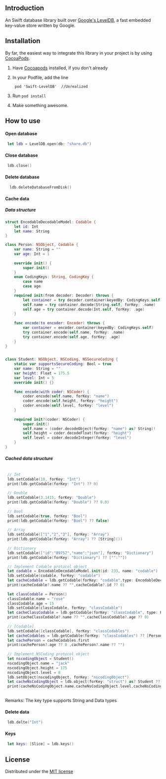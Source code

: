 ## Introduction

An Swift database library built over [Google's LevelDB](http://code.google.com/p/leveldb), a fast embedded key-value store written by Google.

## Installation

By far, the easiest way to integrate this library in your project is by using [CocoaPods][1].

1. Have [Cocoapods][1] installed, if you don't already
2. In your Podfile, add the line 

        pod 'Swift-LevelDB'  //Unrealized

3. Run `pod install`
4. Make something awesome.

## How to use

#### Open database

```Swift
 let ldb = LevelDB.open(db: "share.db")
```

#### Close database

```Swift
 ldb.close()
```

#### Delete  database

```Swift
  ldb.deleteDatabaseFromDisk()
```

#### Cache data

##### Data structure

```Swift
struct EncodableDecodableModel: Codable {
    let id: Int
    let name: String
}

class Person: NSObject, Codable {
    var name: String = ""
    var age: Int = 1
 
    override init() {
        super.init()
    }
    enum CodingKeys: String, CodingKey {
        case name
        case age
    }
    required init(from decoder: Decoder) throws {
        let container = try decoder.container(keyedBy: CodingKeys.self)
        self.name = try container.decode(String.self, forKey: .name)
        self.age = try container.decode(Int.self, forKey: .age)
    }
    
    func encode(to encoder: Encoder) throws {
        var container = encoder.container(keyedBy: CodingKeys.self)
        try container.encode(self.name, forKey: .name)
        try container.encode(self.age, forKey: .age)
    }
}


class Student: NSObject, NSCoding, NSSecureCoding {
    static var supportsSecureCoding: Bool = true
    var name: String = ""
    var height: Float = 175.5
    var level: Int = 5
    override init() {}
    
    func encode(with coder: NSCoder) {
        coder.encode(self.name, forKey: "name")
        coder.encode(self.height, forKey: "height")
        coder.encode(self.level, forKey: "level")
    }
    
    required init?(coder: NSCoder) {
        super.init()
        self.name = (coder.decodeObject(forKey: "name") as? String)!
        self.height = coder.decodeFloat(forKey: "height")
        self.level = coder.decodeInteger(forKey: "level")
    }
}
```

#####  Cached data structure

```Swift

 // Int
 ldb.setCodable(10, forKey: "Int")
 print(ldb.getCodable(forKey: "Int") ?? 0)
 
 // Double
 ldb.setCodable(3.1415, forKey: "Double")
 print(ldb.getCodable(forKey: "Double") ?? 0.0)
 
 // Bool
 ldb.setCodable(true, forKey: "Bool")
 print(ldb.getCodable(forKey: "Bool") ?? false)
 
 // Array
 ldb.setCodable(["1","2","3"], forKey: "Array")
 print(ldb.getCodable(forKey: "Array") ?? [String]())
 
 // Dictionary
 ldb.setCodable(["id":"89757","name":"json"], forKey: "Dictionary")
 print(ldb.getCodable(forKey: "Dictionary") ?? ["":""])

 // Implement Codable protocol object
 let codable = EncodableDecodableModel.init(id: 233, name: "codable")
 ldb.setCodable(codable, forKey: "codable")
 let cacheCodable = ldb.getCodable(forKey: "codable",type: EncodableDecodableModel.self)
 print(cacheCodable?.name ?? "",cacheCodable?.id ?? 0)
 
 let classCodable = Person()
 classCodable.name = "rose"
 classCodable.age = 15
 ldb.setCodable(classCodable, forKey: "classCodable")
 let cacheClassCodable = ldb.getCodable(forKey: "classCodable", type: Person.self)
 print(cacheClassCodable?.name ?? "",cacheClassCodable?.age ?? 0)
 
 // [Codable]
 ldb.setCodable([classCodable], forKey: "classCodables")
 let cacheCodables = ldb.getCodable(forKey: "classCodables") ?? [Person]()
 let cachePerson = cacheCodables.first
 print(cachePerson?.age ?? 0 ,cachePerson?.name ?? "")
 
 // Implement NSCoding protocol object
 let nscodingObject = Student()
 nscodingObject.name = "jack"
 nscodingObject.height = 175
 nscodingObject.level = 8
 ldb.setObject(nscodingObject, forKey: "nscodingObject")
 let cacheNsCodingObject = ldb.object(forKey: "struct") as? Student ?? Student()
 print(cacheNsCodingObject.name,cacheNsCodingObject.level,cacheNsCodingObject.height)
 
```
Remarks: The key type supports String and Data types

#### Delete data

```Swift
 ldb.delte("Int")
```


#### Keys

```Swift
 let keys: [Slice] = ldb.keys()
```


## License

Distributed under the [MIT license](LICENSE)

[1]: http://cocoapods.org
[2]: http://leveldb.googlecode.com/svn/trunk/doc/index.html



